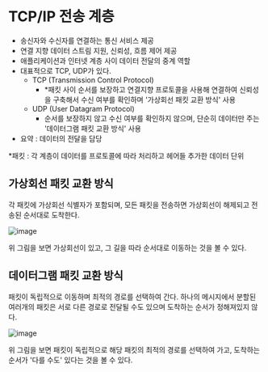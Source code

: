 # TCP/IP 전송 계층

- 송신자와 수신자를 연결하는 통신 서비스 제공
- 연결 지향 데이터 스트림 지원, 신뢰성, 흐름 제어 제공
- 애플리케이션과 인터넷 계층 사이 데이터 전달의 중계 역할
- 대표적으로 TCP, UDP가 있다.
    - TCP (Transmission Control Protocol)
        - *패킷 사이 순서를 보장하고 연결지향 프로토콜을 사용해 연결하여 신뢰성을 구축해서 수신 여부를 확인하며 '가상회선 패킷 교환 방식' 사용
    - UDP (User Datagram Protocol)
        - 순서를 보장하지 않고 수신 여부를 확인하지 않으며, 단순히 데이터만 주는 '데이터그램 패킷 교환 방식' 사용
- 요약 : 데이터의 전달을 담당

*패킷 : 각 계층이 데이터를 프로토콜에 따라 처리하고 헤어들 추가한 데이터 단위

## 가상회선 패킷 교환 방식
각 패킷에 가상회선 식별자가 포함되며, 모든 패킷을 전송하면 가상회선이 해제되고 전송된 순서대로 도착한다.

![image](https://img1.daumcdn.net/thumb/R1280x0/?scode=mtistory2&fname=https%3A%2F%2Fblog.kakaocdn.net%2Fdn%2Fod4Bz%2FbtrP3MyRXko%2FBAg2OqbnhQ0XEQ8caWsxgK%2Fimg.png)

위 그림을 보면 가상회선이 있고, 그 길을 따라 순서대로 이동하는 것을 볼 수 있다.

## 데이터그램 패킷 교환 방식
패킷이 독립적으로 이동하며 최적의 경로를 선택하여 간다.
하나의 메시지에서 분할된 여러개의 패킷은 서로 다른 경로로 전달될 수도 있으며 도착하는 순서가 정해져있지 않다.

![image](https://img1.daumcdn.net/thumb/R1280x0/?scode=mtistory2&fname=https%3A%2F%2Ft1.daumcdn.net%2Fcfile%2Ftistory%2F9969973359FEB59309)

위 그림을 보면 패킷이 독립적으로 해당 패킷의 최적의 경로를 선택하여 가고, 도착하는 순서가 '다를 수도' 있다는 것을 볼 수 있다.